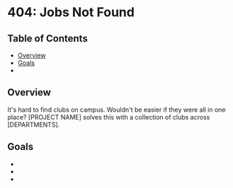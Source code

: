 # 404: Jobs Not Found

## Table of Contents
* [Overview](#overview)
* [Goals](#goals)
* 

## Overview

It's hard to find clubs on campus. Wouldn't be easier if they were all in one place? [PROJECT NAME] solves this with a collection of clubs across [DEPARTMENTS].

## Goals

* 
* 
* 